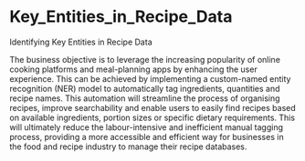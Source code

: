 # Key_Entities_in_Recipe_Data
Identifying Key Entities in Recipe Data

The business objective is to leverage the increasing popularity of online cooking platforms and meal-planning apps by enhancing the user experience. 
This can be achieved by implementing a custom-named entity recognition (NER) model to automatically tag ingredients, quantities and recipe names. 
This automation will streamline the process of organising recipes, improve searchability and enable users to easily find recipes based on available ingredients, portion sizes or specific dietary requirements. 
This will ultimately reduce the labour-intensive and inefficient manual tagging process, providing a more accessible and efficient way for businesses in the food and recipe industry to manage their recipe databases.
